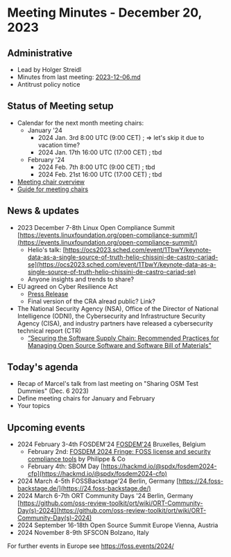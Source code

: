 # Meeting Minutes - December 20, 2023

## Administrative
* Lead by Holger Streidl
* Minutes from last meeting: [2023-12-06.md](https://github.com/Open-Source-Compliance/Sharing-creates-value/blob/master/Meeting-Material/Meeting-20231206/2023-12-06.md)      
* Antitrust policy notice

## Status of Meeting setup
* Calendar for the next month meeting chairs:
  * January '24
    * 2024 Jan. 3rd 8:00 UTC (9:00 CET) ; => let's skip it due to vacation time?
    * 2024 Jan. 17th 16:00 UTC (17:00 CET) ; tbd
  * February '24 
    * 2024 Feb. 7th 8:00 UTC (9:00 CET) ; tbd
    * 2024 Feb. 21st 16:00 UTC (17:00 CET) ; tbd
* [Meeting chair overview](https://github.com/Open-Source-Compliance/Sharing-creates-value/blob/master/Meeting-Material/Meeting-Organization/meeting\_chairs.md)
* [Guide for meeting chairs](https://github.com/Open-Source-Compliance/Sharing-creates-value/blob/d08dc4c20baf2f868f03bfd5bba8e86812b18e98/Meeting-Material/readme.md) 

## News & updates
* 2023 December 7-8th Linux Open Compliance Summit [https://events.linuxfoundation.org/open-compliance-summit/](https://events.linuxfoundation.org/open-compliance-summit/)
    * Helio's talk: [https://ocs2023.sched.com/event/1TbwY/keynote-data-as-a-single-source-of-truth-helio-chissini-de-castro-cariad-se](https://ocs2023.sched.com/event/1TbwY/keynote-data-as-a-single-source-of-truth-helio-chissini-de-castro-cariad-se)
    * Anyone insights and trends to share?
* EU agreed on Cyber Resilience Act
    * [Press Release](https://ec.europa.eu/commission/presscorner/detail/en/ip_23_6168)
    * Final version of the CRA alread public? Link?
* The National Security Agency (NSA), Office of the Director of National Intelligence (ODNI), the Cybersecurity and Infrastructure Security Agency (CISA), and industry partners have released a cybersecurity technical report (CTR)
    * [“Securing the Software Supply Chain: Recommended Practices for Managing Open Source Software and Software Bill of Materials"](https://media.defense.gov/2023/Dec/11/2003355557/-1/-1/0/ESF_SECURING_THE_SOFTWARE_SUPPLY_CHAIN%20RECOMMENDED%20PRACTICES%20FOR%20MANAGING%20OPEN%20SOURCE%20SOFTWARE%20AND%20SOFTWARE%20BILL%20OF%20MATERIALS.PDF)

## Today's agenda
* Recap of Marcel's talk from last meeting on "Sharing OSM Test Dummies" (Dec. 6 2023)
* Define meeting chairs for January and February
* Your topics

## Upcoming events
* 2024 February 3-4th  FOSDEM'24 [FOSDEM'24](https://fosdem.org/2024/) Bruxelles, Belgium
    * February 2nd: [FOSDEM 2024 Fringe: FOSS license and security compliance tools](https://opencollective.com/aboutcode/events/fosdem-2024-fringe-workshop-on-foss-license-and-security-compliance-tools-ea75e63c) by Philippe & Co
    * February 4th: SBOM Day [https://hackmd.io/@spdx/fosdem2024-cfp](https://hackmd.io/@spdx/fosdem2024-cfp)
* 2024 March 4-5th FOSSBackstage'24 Berlin, Germany [https://24.foss-backstage.de/](https://24.foss-backstage.de/)
* 2024 March 6-7th ORT Community Days '24 Berlin, Germany [https://github.com/oss-review-toolkit/ort/wiki/ORT-Community-Day(s)-2024](https://github.com/oss-review-toolkit/ort/wiki/ORT-Community-Day(s)-2024)
* 2024 September 16-18th Open Source Summit Europe Vienna, Austria
* 2024 November 8-9th SFSCON Bolzano, Italy

For further events in Europe see https://foss.events/2024/   
